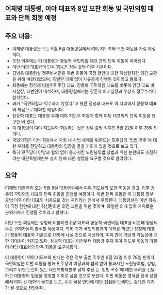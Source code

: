 ## 이재명 대통령, 여야 대표와 8일 오찬 회동 및 국민의힘 대표와 단독 회동 예정

## 주요 내용:
*   이재명 대통령은 오는 9월 8일 대통령실에서 여야 지도부와 오찬 회동을 가질 예정이다.
*   오찬 이후에는 이 대통령과 장동혁 국민의힘 대표 간의 단독 회동이 이어진다.
*   이번 야당 대표와의 단독 회동은 정부 출범 이후 처음이다.
*   김병욱 대통령실 정무비서관은 이번 회동이 국정 현안에 대한 허심탄회한 의견 교환을 위해 마련되었으며, 특별한 의제 없이 자유롭게 진행될 것이라고 밝혔다.
*   회동에는 정청래 더불어민주당 대표, 장동혁 국민의힘 대표를 비롯해 양당 대표 비서실장, 대변인이 배석하며, 대통령실에서는 강훈식 비서실장과 우상호 정무수석이 참석한다.
*   과거 "국민의힘과 악수하지 않겠다"고 했던 정청래 대표도 이 자리에서 장동혁 대표와 처음으로 대화할 예정이다.
*   장동혁 대표는 대통령 주재 여야 지도부 회동과 함께 야당 대표와의 단독 회동을 요구한 바 있다.
*   이 대통령이 여야 지도부와 회동하는 것은 정부 출범 직후인 6월 22일 이후 78일 만이다.
*   국민의힘은 이번 회동에서 국회 내 사법 체계를 뒤흔드는 민주당의 '입법 폭주'에 대한 우려를 전달하고 대통령의 입장을 들을 기회가 있을 것으로 보고 있다.
*   특히 민주당이 야당과 협의 없이 통과시킨 노란봉투법·상법과 위헌 논란에도 추진하려는 내란특별재판부 설치 등에 대한 설명을 요구할 것으로 알려졌다.

## 요약
이재명 대통령이 오는 9월 8일 대통령실에서 여야 지도부와 오찬 회동을 갖고, 이후 장동혁 국민의힘 대표와 단독 회동을 진행할 예정이다. 이번 단독 회동은 이 대통령 정부 출범 이후 야당 대표와 처음으로 갖는 자리라는 점에서 주목된다. 대통령실은 이번 회동이 국정 현안에 대한 허심탄회한 의견 교환을 위한 것이며, 특별한 의제 없이 자유로운 분위기에서 진행될 것이라고 밝혔다.

이번 오찬 회동에는 정청래 더불어민주당 대표와 장동혁 국민의힘 대표를 비롯해 양당의 주요 관계자들이 참석할 예정이다. 특히 과거 국민의힘과의 대화를 꺼렸던 정청래 대표가 장동혁 대표와 처음으로 대화에 나설 것으로 예상되어, 여야 관계 개선의 가능성에 대한 기대감이 커지고 있다. 장동혁 대표는 이전부터 대통령 주재 여야 지도부 회동과 더불어 야당 대표와의 단독 회동을 요구해왔다.

이 대통령이 여야 지도부와 만나는 것은 정부 출범 직후인 6월 22일 이후 78일 만이다. 국민의힘은 이번 회동을 통해 민주당이 야당과의 협의 없이 통과시킨 노란봉투법, 상법, 그리고 위헌 논란이 있는 내란특별재판부 설치 추진 등 '입법 폭주'에 대한 우려를 전달하고 대통령의 입장을 청취할 기회로 삼을 것으로 보인다. 이번 회동은 경색된 정국 상황에서 여야 간 대화의 물꼬를 트고, 주요 국정 현안에 대한 접점을 모색하는 중요한 계기가 될 것으로 전망된다.